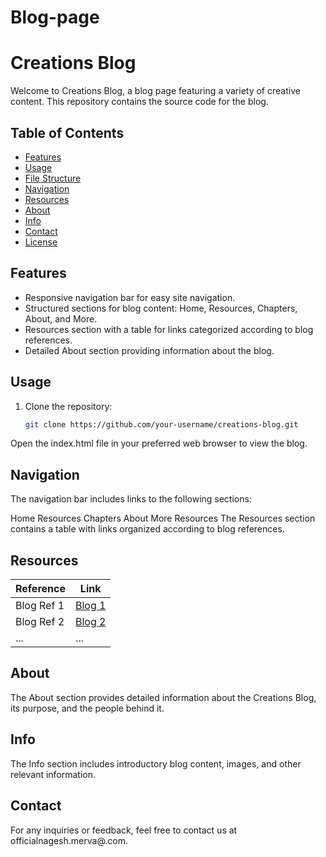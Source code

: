 # Blog-page

# Creations Blog

Welcome to Creations Blog, a blog page featuring a variety of creative content. This repository contains the source code for the blog.

## Table of Contents
- [Features](#features)
- [Usage](#usage)
- [File Structure](#file-structure)
- [Navigation](#navigation)
- [Resources](#resources)
- [About](#about)
- [Info](#info)
- [Contact](#contact)
- [License](#license)

## Features
- Responsive navigation bar for easy site navigation.
- Structured sections for blog content: Home, Resources, Chapters, About, and More.
- Resources section with a table for links categorized according to blog references.
- Detailed About section providing information about the blog.

## Usage
1. Clone the repository:
   ```bash
   git clone https://github.com/your-username/creations-blog.git
Open the index.html file in your preferred web browser to view the blog.
## Navigation
The navigation bar includes links to the following sections:

Home
Resources
Chapters
About
More
Resources
The Resources section contains a table with links organized according to blog references.

## Resources

| Reference | Link         |
|-----------|--------------|
| Blog Ref 1| [Blog 1](./blog1.html) |
| Blog Ref 2| [Blog 2](./blog2.html) |
| ...       | ...          |

## About
The About section provides detailed information about the Creations Blog, its purpose, and the people behind it.

## Info
The Info section includes introductory blog content, images, and other relevant information.

## Contact
For any inquiries or feedback, feel free to contact us at officialnagesh.merva@.com.
